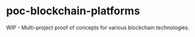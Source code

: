 # poc-blockchain-platforms
WIP - Multi-project proof of concepts for various blockchain technologies.
